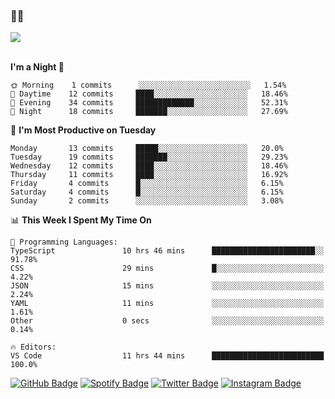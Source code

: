 ### 🤙🍺

<a href="https://github-readme-stats.vercel.app/api?username=hzak2xx&count_private=true&show_icons=true&theme=dracula">
  <img align="center" src="https://github-readme-stats.vercel.app/api?username=hzak2xx&count_private=true&show_icons=true&theme=dracula" />
</a>  
</br>
</br>

<!--START_SECTION:waka-->
**I'm a Night 🦉** 

```text
🌞 Morning    1 commits      ░░░░░░░░░░░░░░░░░░░░░░░░░   1.54% 
🌆 Daytime    12 commits     ████░░░░░░░░░░░░░░░░░░░░░   18.46% 
🌃 Evening    34 commits     █████████████░░░░░░░░░░░░   52.31% 
🌙 Night      18 commits     ███████░░░░░░░░░░░░░░░░░░   27.69%

```
📅 **I'm Most Productive on Tuesday** 

```text
Monday       13 commits     █████░░░░░░░░░░░░░░░░░░░░   20.0% 
Tuesday      19 commits     ███████░░░░░░░░░░░░░░░░░░   29.23% 
Wednesday    12 commits     ████░░░░░░░░░░░░░░░░░░░░░   18.46% 
Thursday     11 commits     ████░░░░░░░░░░░░░░░░░░░░░   16.92% 
Friday       4 commits      █░░░░░░░░░░░░░░░░░░░░░░░░   6.15% 
Saturday     4 commits      █░░░░░░░░░░░░░░░░░░░░░░░░   6.15% 
Sunday       2 commits      ░░░░░░░░░░░░░░░░░░░░░░░░░   3.08%

```


📊 **This Week I Spent My Time On** 

```text
💬 Programming Languages: 
TypeScript               10 hrs 46 mins      ███████████████████████░░   91.78% 
CSS                      29 mins             █░░░░░░░░░░░░░░░░░░░░░░░░   4.22% 
JSON                     15 mins             ░░░░░░░░░░░░░░░░░░░░░░░░░   2.24% 
YAML                     11 mins             ░░░░░░░░░░░░░░░░░░░░░░░░░   1.61% 
Other                    0 secs              ░░░░░░░░░░░░░░░░░░░░░░░░░   0.14%

🔥 Editors: 
VS Code                  11 hrs 44 mins      █████████████████████████   100.0%

```


<!--END_SECTION:waka-->

[![GitHub Badge](https://img.shields.io/badge/GitHub-100000?style=for-the-badge&logo=github&logoColor=white)](https://github.com/hzak2xx)
[![Spotify Badge](https://img.shields.io/badge/Spotify-1ED760?&style=for-the-badge&logo=spotify&logoColor=white)](https://open.spotify.com/user/uf90s6sbbh75a1mt44clkhkvf)
[![Twitter Badge](https://img.shields.io/badge/Twitter-1DA1F2?style=for-the-badge&logo=twitter&logoColor=white)](https://twitter.com/hzak2xx)
[![Instagram Badge](https://img.shields.io/badge/Instagram-E4405F?style=for-the-badge&logo=instagram&logoColor=white)](https://www.instagram.com/hzak2xx/)
